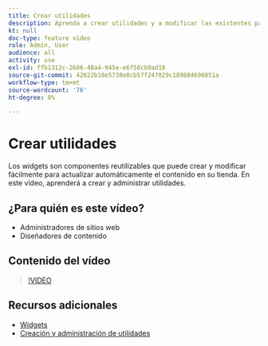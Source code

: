 ```yaml
---
title: Crear utilidades
description: Aprenda a crear utilidades y a modificar las existentes para actualizar automáticamente el contenido de su tienda.
kt: null
doc-type: feature video
role: Admin, User
audience: all
activity: use
exl-id: ffb1312c-2686-48a4-945e-e6f58cb0ad18
source-git-commit: 42622b18e5738e8cb57f247029c189884698851a
workflow-type: tm+mt
source-wordcount: '76'
ht-degree: 0%

---
```


# Crear utilidades

Los widgets son componentes reutilizables que puede crear y modificar fácilmente para actualizar automáticamente el contenido en su tienda. En este vídeo, aprenderá a crear y administrar utilidades.

## ¿Para quién es este vídeo?

- Administradores de sitios web
- Diseñadores de contenido

## Contenido del vídeo

>[!VIDEO](https://video.tv.adobe.com/v/343786?quality=12&learn=on)

## Recursos adicionales

- [Widgets](https://docs.magento.com/user-guide/cms/widgets.html)
- [Creación y administración de utilidades](https://docs.magento.com/user-guide/cms/widget-create.html)

